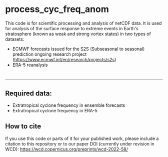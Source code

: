 # process_cyc_freq_anom

This code is for scientific processing and analysis of netCDF data. 
It is used for analysis of the surface response to extreme events in Earth's stratosphere (known as weak and strong vortex states) in two types of datasets:
* ECMWF forecasts issued for the S2S (Subseasonal to seasonal) prediction ongoing research project (https://www.ecmwf.int/en/research/projects/s2s)
* ERA-5 reanalysis
#
---------------------------------------

## Required data:
* Extratropical cyclone frequency in ensemble forecasts
* Extratropical cyclone frequency in ERA-5


## How to cite
If you use this code or parts of it for your published work, please include a citation to this repository or to our paper DOI (currently under revision in WCD): https://wcd.copernicus.org/preprints/wcd-2022-58/
